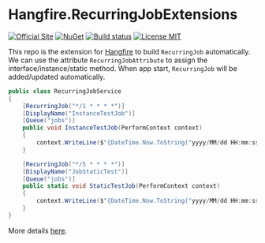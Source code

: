 # Hangfire.RecurringJobExtensions

[![Official Site](https://img.shields.io/badge/site-hangfire.io-blue.svg)](http://hangfire.io)
[![NuGet](https://img.shields.io/nuget/v/Hangfire.RecurringJobExtensions.svg)](https://www.nuget.org/packages/Hangfire.RecurringJobExtensions/)
[![Build status](https://ci.appveyor.com/api/projects/status/i02yxvu0mvhyv5nk?svg=true)](https://ci.appveyor.com/project/icsharp/hangfire-recurringjobextensions)
[![License MIT](https://img.shields.io/badge/license-MIT-green.svg)](http://opensource.org/licenses/MIT)

This repo is the extension for [Hangfire](https://github.com/HangfireIO/Hangfire) to build `RecurringJob` automatically. We can use the attribute `RecurringJobAttribute` to assign the interface/instance/static method.
When app start, `RecurringJob` will be added/updated automatically.

```csharp
public class RecurringJobService
{
    [RecurringJob("*/1 * * * *")]
    [DisplayName("InstanceTestJob")]
    [Queue("jobs")]
    public void InstanceTestJob(PerformContext context)
    {
        context.WriteLine($"{DateTime.Now.ToString("yyyy/MM/dd HH:mm:ss")} InstanceTestJob Running ...");
    }

    [RecurringJob("*/5 * * * *")]
    [DisplayName("JobStaticTest")]
    [Queue("jobs")]
    public static void StaticTestJob(PerformContext context)
    {
        context.WriteLine($"{DateTime.Now.ToString("yyyy/MM/dd HH:mm:ss")} StaticTestJob Running ...");
    }
}
```

More details [here](https://github.com/icsharp/Hangfire.Topshelf).
